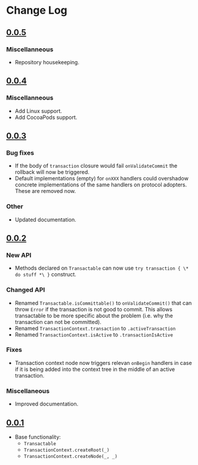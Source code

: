 # Change Log

## [0.0.5](https://github.com/courteouselk/Transactions/compare/0.0.4...0.0.5)

### Miscellanneous

- Repository housekeeping.

## [0.0.4](https://github.com/courteouselk/Transactions/compare/0.0.3...0.0.4)

### Miscellanneous

- Add Linux support.
- Add CocoaPods support.

## [0.0.3](https://github.com/courteouselk/Transactions/compare/0.0.2...0.0.3)

### Bug fixes

- If the body of `transaction` closure would fail `onValidateCommit` the rollback will now be 
  triggered.
- Default implementations (empty) for `onXXX` handlers could overshadow concrete implementations of
  the same handlers on protocol adopters.  These are removed now.

### Other

- Updated documentation.

## [0.0.2](https://github.com/courteouselk/Transactions/compare/0.0.1...0.0.2)

### New API

- Methods declared on `Transactable` can now use `try transaction { \* do stuff *\ }` construct.

### Changed API

- Renamed `Transactable.isCommittable()` to `onValidateCommit()` that  can throw `Error` if the
  transaction is not good to commit. This allows transactable to be more specific about the
  problem (i.e. why the transaction can not be committed).
- Renamed `TransactionContext.transaction` to `.activeTransaction`
- Renamed `TransactionContext.isActive` to `.transactionIsActive`

### Fixes

- Transaction context node now triggers relevan `onBegin` handlers in case if it is being added into
  the context tree in the middle of an active transaction.

### Miscellaneous

- Improved documentation.

## [0.0.1](https://github.com/courteouselk/Transactions/releases/tag/0.0.1)

- Base functionality:
  - `Transactable`
  - `TransactionContext.createRoot(_)`
  - `TransactionContext.createNode(_, _)`
